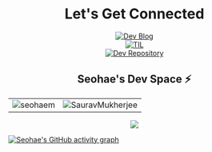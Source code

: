 <h1 align="center">Let's Get Connected</h1>
<div align="center">
  <a href="https://devfunny.tistory.com/">
    <img alt=" Dev Blog" src="https://img.shields.io/badge/Dev Blog-7289DA?style=for-the-badge&logo=Dev Blog&logoColor=white">
  </a>
  <br/>
  <a href="https://github.com/seohaem/TIL">
    <img alt=" TIL" src="https://img.shields.io/badge/TIL-2CA5E0?style=for-the-badge&logo=TIL&logoColor=white">
  </a>
   <br/>
  <a href="https://github.com/seohaem?tab=repositories" target="_blank">
    <img alt="Dev Repository" src="https://img.shields.io/badge/Dev Repository%20-%230077B5.svg?&style=for-the-badge&logo=Dev Repository&logoColor=white" />
  </a>
  </span>
</div>
<div align="center">
  <span>
    <h2>Seohae's Dev Space ⚡</h2>
    <table>
      <tr>
        <td>
          <img src="https://github-readme-stats.vercel.app/api?username=seohaem&include_all_commits=true&count_private=true&show_icons=true&line_height=20&title_color=7A7ADB&icon_color=2234AE&text_color=D3D3D3&bg_color=0,000000,130F40" alt="seohaem" />
        <td>
          <img align="center" src="https://github-readme-streak-stats.herokuapp.com/?user=seohaem&theme=dark" alt="SauravMukherjee" />
        </td>
      </tr>
    </table>
    <div align="center">
      <p>
        <img src="https://github-profile-trophy.vercel.app/?username=seohaem&column=4&margin-w=5&margin-h=5&theme=darkhub">
      </p>
    </div>
</div>

[![Seohae's GitHub activity graph](https://activity-graph.herokuapp.com/graph?username=seohaem&theme=xcode)](https://git.io/seohaem)
